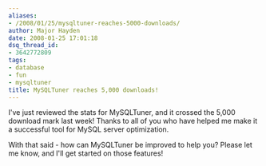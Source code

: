 ```yaml
---
aliases:
- /2008/01/25/mysqltuner-reaches-5000-downloads/
author: Major Hayden
date: 2008-01-25 17:01:18
dsq_thread_id:
- 3642772809
tags:
- database
- fun
- mysqltuner
title: MySQLTuner reaches 5,000 downloads!
---
```


I've just reviewed the stats for MySQLTuner, and it crossed the 5,000 download mark last week! Thanks to all of you who have helped me make it a successful tool for MySQL server optimization.

With that said - how can MySQLTuner be improved to help you? Please let me know, and I'll get started on those features!